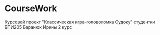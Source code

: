 # CourseWork
Курсовой проект "Классическая игра-головоломка Судоку"
студентки БПИ205 Баранюк Ирины 2 курс
